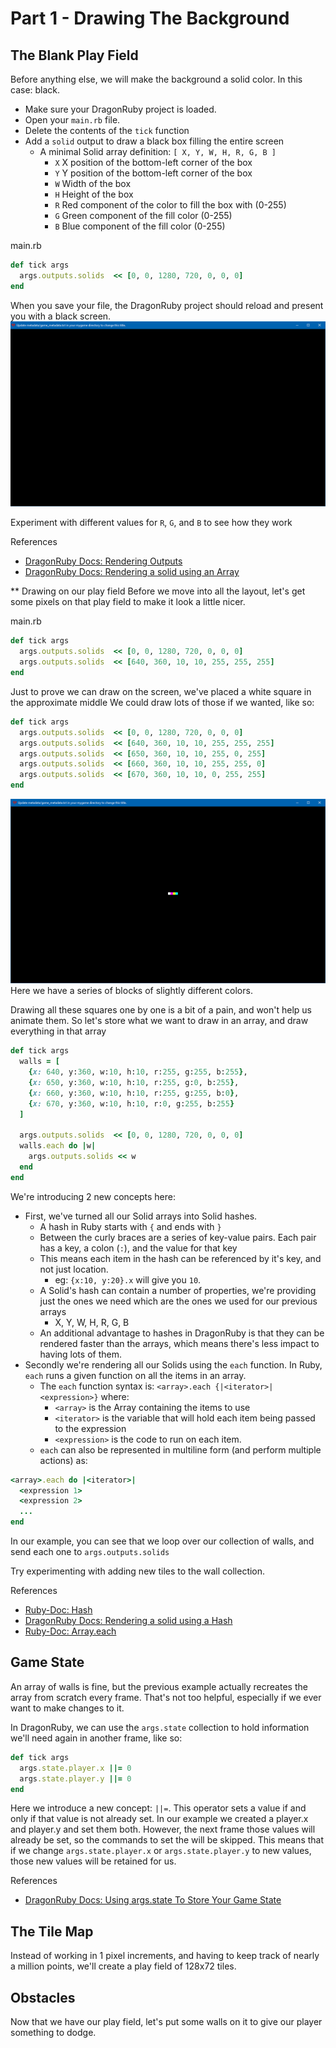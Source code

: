 # Part 1 - Drawing The Background

## The Blank Play Field
Before anything else, we will make the background a solid color.  In this case: black.
* Make sure your DragonRuby project is loaded.
* Open your `main.rb` file.
* Delete the contents of the `tick` function
* Add a `solid` output to draw a black box filling the entire screen
  * A minimal Solid array definition: `[ X, Y, W, H, R, G, B ]`
      * `X`  X position of the bottom-left corner of the box
      * `Y`  Y position of the bottom-left corner of the box
      * `W`  Width of the box
      * `H`  Height of the box
      * `R`  Red component of the color to fill the box with (0-255)
      * `G`  Green component of the fill color (0-255)
      * `B`  Blue component of the fill color (0-255)

main.rb
```ruby
def tick args
  args.outputs.solids  << [0, 0, 1280, 720, 0, 0, 0]
end
```

When you save your file, the DragonRuby project should reload and present you with a black screen.
![Dragon Ruby Black Background](../tutorial/DRGTK_BG_Black.png?raw=true "Black Background")

Experiment with different values for `R`, `G`, and `B` to see how they work

References
* [DragonRuby Docs: Rendering Outputs](http://docs.dragonruby.org/#---args-outputs-)
* [DragonRuby Docs: Rendering a solid using an Array](http://docs.dragonruby.org/#---rendering-a-solid-using-an-array)

** Drawing on our play field
Before we move into all the layout, let's get some pixels on that play field to make it look a little nicer.

main.rb
```ruby
def tick args
  args.outputs.solids  << [0, 0, 1280, 720, 0, 0, 0]
  args.outputs.solids  << [640, 360, 10, 10, 255, 255, 255]
end
```

Just to prove we can draw on the screen, we've placed a white square in the approximate middle  We could draw lots of those if we wanted, like so:

```ruby
def tick args
  args.outputs.solids  << [0, 0, 1280, 720, 0, 0, 0]
  args.outputs.solids  << [640, 360, 10, 10, 255, 255, 255]
  args.outputs.solids  << [650, 360, 10, 10, 255, 0, 255]
  args.outputs.solids  << [660, 360, 10, 10, 255, 255, 0]
  args.outputs.solids  << [670, 360, 10, 10, 0, 255, 255]
end
```
![Dragon Ruby Play Field](../tutorial/DRGTK_Playfield_2.png?raw=true "Some dots")
Here we have a series of blocks of slightly different colors.

Drawing all these squares one by one is a bit of a pain, and won't help us animate them.  So let's store what we want to draw in an array, and draw everything in that array

```ruby
def tick args
  walls = [
    {x: 640, y:360, w:10, h:10, r:255, g:255, b:255},
    {x: 650, y:360, w:10, h:10, r:255, g:0, b:255},
    {x: 660, y:360, w:10, h:10, r:255, g:255, b:0},
    {x: 670, y:360, w:10, h:10, r:0, g:255, b:255}
  ]

  args.outputs.solids  << [0, 0, 1280, 720, 0, 0, 0]
  walls.each do |w|
    args.outputs.solids << w
  end
end
```

We're introducing 2 new concepts here:
* First, we've turned all our Solid arrays into Solid hashes.
  * A hash in Ruby starts with `{` and ends with `}`
  * Between the curly braces are a series of key-value pairs.  Each pair has a key, a colon (`:`), and the value for that key
  * This means each item in the hash can be referenced by it's key, and not just location.
    * eg: `{x:10, y:20}.x` will give you `10`. 
  * A Solid's hash can contain a number of properties, we're providing just the ones we need which are the ones we used for our previous arrays
    * X, Y, W, H, R, G, B
  * An additional advantage to hashes in DragonRuby is that they can be rendered faster than the arrays, which means there's less impact to having lots of them.
* Secondly we're rendering all our Solids using the `each` function.  In Ruby, `each` runs a given function on all the items in an array.  
  * The `each` function syntax is: `<array>.each {|<iterator>| <expression>}` where:
    * `<array>` is the Array containing the items to use
    * `<iterator>` is the variable that will hold each item being passed to the expression
    * `<expression>` is the code to run on each item.
  * `each` can also be represented in multiline form (and perform multiple actions) as:
```ruby
<array>.each do |<iterator>|
  <expression 1>
  <expression 2>
  ...
end
```

In our example, you can see that we loop over our collection of walls, and send each one to `args.outputs.solids`

Try experimenting with adding new tiles to the wall collection.    

References
* [Ruby-Doc: Hash](https://ruby-doc.org/core-3.1.2/Hash.html)
* [DragonRuby Docs: Rendering a solid using a Hash](http://docs.dragonruby.org/#---rendering-a-solid-using-a-hash)
* [Ruby-Doc: Array.each](https://ruby-doc.org/core-2.4.1/Array.html#method-i-each)

## Game State
An array of walls is fine, but the previous example actually recreates the array from scratch every frame.  That's not too helpful, especially if we ever want to make changes to it.

In DragonRuby, we can use the `args.state` collection to hold information we'll need again in another frame, like so:
```ruby
def tick args
  args.state.player.x ||= 0
  args.state.player.y ||= 0
end
```

Here we introduce a new concept: `||=`.   This operator sets a value if and only if that value is not already set.  In our example we created a player.x and player.y and set them both.  However, the next frame those values will already be set, so the commands to set the will be skipped.  This means that if we change `args.state.player.x` or `args.state.player.y` to new values, those new values will be retained for us.


References
* [DragonRuby Docs: Using args.state To Store Your Game State](http://docs.dragonruby.org/#---using--args-state--to-store-your-game-state)

## The Tile Map
Instead of working in 1 pixel increments, and having to keep track of nearly a million points, we'll create a play field of 128x72 tiles.

## Obstacles
Now that we have our play field, let's put some walls on it to give our player something to dodge.
